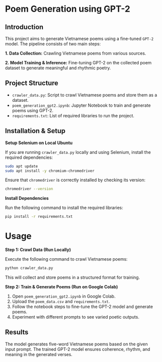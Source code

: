 # Poem Generation using GPT-2

## Introduction

This project aims to generate Vietnamese poems using a fine-tuned `GPT-2` model. The pipeline consists of two main steps:

**1. Data Collection:** Crawling Vietnamese poems from various sources.

**2. Model Training & Inference:** Fine-tuning GPT-2 on the collected poem dataset to generate meaningful and rhythmic poetry.

## Project Structure

- `crawler_data.py`: Script to crawl Vietnamese poems and store them as a dataset.
- `poem_generation_gpt2.ipynb`: Jupyter Notebook to train and generate poems using GPT-2.
- `requirements.txt`: List of required libraries to run the project.

## Installation & Setup

**Setup Selenium on Local Ubuntu**

If you are running `crawler_data.py` locally and using Selenium, install the required dependencies:

```sh
sudo apt update
sudo apt install -y chromium-chromedriver
```

Ensure that `chromedriver` is correctly installed by checking its version:

```sh
chromedriver --version
```

**Install Dependencies**

Run the following command to install the required libraries:

```sh
pip install -r requirements.txt
```

# Usage

**Step 1: Crawl Data (Run Locally)**

Execute the following command to crawl Vietnamese poems:

```sh
python crawler_data.py
```

This will collect and store poems in a structured format for training.

**Step 2: Train & Generate Poems (Run on Google Colab)**

1. Open `poem_generation_gpt2.ipynb` in Google Colab.
2. Upload the `poem_data.csv` and `requirements.txt`.
3. Follow the notebook steps to fine-tune the GPT-2 model and generate poems.
4. Experiment with different prompts to see varied poetic outputs.

## Results

The model generates five-word Vietnamese poems based on the given input prompt. The trained GPT-2 model ensures coherence, rhythm, and meaning in the generated verses.
